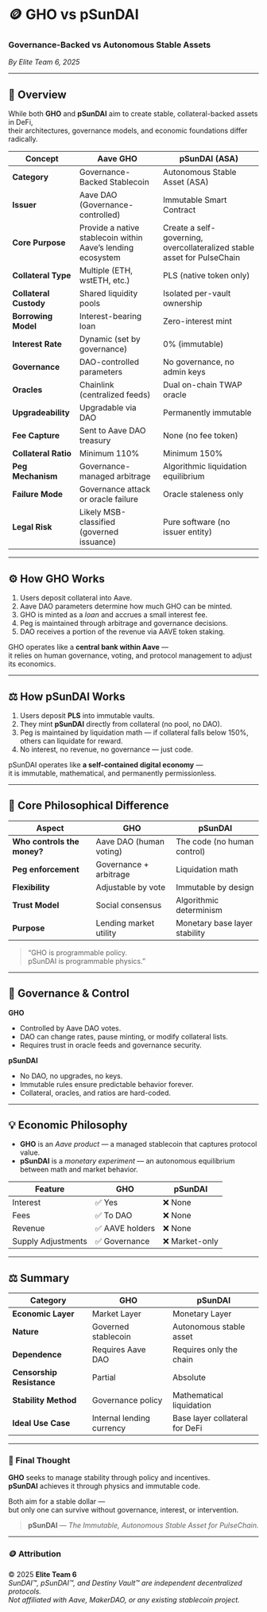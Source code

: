 # 🪙 GHO vs pSunDAI  
### Governance-Backed vs Autonomous Stable Assets  
*By Elite Team 6, 2025*

---

## 🧠 Overview

While both **GHO** and **pSunDAI** aim to create stable, collateral-backed assets in DeFi,  
their architectures, governance models, and economic foundations differ radically.  

| Concept | **Aave GHO** | **pSunDAI (ASA)** |
|----------|---------------|--------------------|
| **Category** | Governance-Backed Stablecoin | Autonomous Stable Asset (ASA) |
| **Issuer** | Aave DAO (Governance-controlled) | Immutable Smart Contract |
| **Core Purpose** | Provide a native stablecoin within Aave’s lending ecosystem | Create a self-governing, overcollateralized stable asset for PulseChain |
| **Collateral Type** | Multiple (ETH, wstETH, etc.) | PLS (native token only) |
| **Collateral Custody** | Shared liquidity pools | Isolated per-vault ownership |
| **Borrowing Model** | Interest-bearing loan | Zero-interest mint |
| **Interest Rate** | Dynamic (set by governance) | 0% (immutable) |
| **Governance** | DAO-controlled parameters | No governance, no admin keys |
| **Oracles** | Chainlink (centralized feeds) | Dual on-chain TWAP oracle |
| **Upgradeability** | Upgradable via DAO | Permanently immutable |
| **Fee Capture** | Sent to Aave DAO treasury | None (no fee token) |
| **Collateral Ratio** | Minimum 110% | Minimum 150% |
| **Peg Mechanism** | Governance-managed arbitrage | Algorithmic liquidation equilibrium |
| **Failure Mode** | Governance attack or oracle failure | Oracle staleness only |
| **Legal Risk** | Likely MSB-classified (governed issuance) | Pure software (no issuer entity) |

---

## ⚙️ How GHO Works

1. Users deposit collateral into Aave.
2. Aave DAO parameters determine how much GHO can be minted.
3. GHO is minted as a *loan* and accrues a small interest fee.
4. Peg is maintained through arbitrage and governance decisions.
5. DAO receives a portion of the revenue via AAVE token staking.

GHO operates like a **central bank within Aave** —  
it relies on human governance, voting, and protocol management to adjust its economics.

---

## ⚖️ How pSunDAI Works

1. Users deposit **PLS** into immutable vaults.
2. They mint **pSunDAI** directly from collateral (no pool, no DAO).
3. Peg is maintained by liquidation math — if collateral falls below 150%, others can liquidate for reward.
4. No interest, no revenue, no governance — just code.

pSunDAI operates like **a self-contained digital economy** —  
it is immutable, mathematical, and permanently permissionless.

---

## 🧩 Core Philosophical Difference

| Aspect | **GHO** | **pSunDAI** |
|---------|----------|-------------|
| **Who controls the money?** | Aave DAO (human voting) | The code (no human control) |
| **Peg enforcement** | Governance + arbitrage | Liquidation math |
| **Flexibility** | Adjustable by vote | Immutable by design |
| **Trust Model** | Social consensus | Algorithmic determinism |
| **Purpose** | Lending market utility | Monetary base layer stability |

> “GHO is programmable policy.  
> pSunDAI is programmable physics.”

---

## 🔐 Governance & Control

**GHO**
- Controlled by Aave DAO votes.
- DAO can change rates, pause minting, or modify collateral lists.
- Requires trust in oracle feeds and governance security.

**pSunDAI**
- No DAO, no upgrades, no keys.
- Immutable rules ensure predictable behavior forever.
- Collateral, oracles, and ratios are hard-coded.

---

## 💡 Economic Philosophy

- **GHO** is an *Aave product* — a managed stablecoin that captures protocol value.  
- **pSunDAI** is a *monetary experiment* — an autonomous equilibrium between math and market behavior.

| Feature | GHO | pSunDAI |
|----------|-----|----------|
| Interest | ✅ Yes | ❌ None |
| Fees | ✅ To DAO | ❌ None |
| Revenue | ✅ AAVE holders | ❌ None |
| Supply Adjustments | ✅ Governance | ❌ Market-only |

---

## ⚖️ Summary

| Category | GHO | pSunDAI |
|-----------|-----|----------|
| **Economic Layer** | Market Layer | Monetary Layer |
| **Nature** | Governed stablecoin | Autonomous stable asset |
| **Dependence** | Requires Aave DAO | Requires only the chain |
| **Censorship Resistance** | Partial | Absolute |
| **Stability Method** | Governance policy | Mathematical liquidation |
| **Ideal Use Case** | Internal lending currency | Base layer collateral for DeFi |

---

### 🧠 Final Thought

**GHO** seeks to manage stability through policy and incentives.  
**pSunDAI** achieves it through physics and immutable code.  

Both aim for a stable dollar —  
but only one can survive without governance, interest, or intervention.  

> **pSunDAI** — *The Immutable, Autonomous Stable Asset for PulseChain.*

---

### 🪙 Attribution

© 2025 **Elite Team 6**  
*SunDAI™, pSunDAI™, and Destiny Vault™ are independent decentralized protocols.  
Not affiliated with Aave, MakerDAO, or any existing stablecoin project.*
